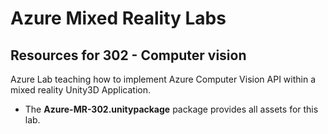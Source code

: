 # Azure Mixed Reality Labs

## Resources for 302 - Computer vision

Azure Lab teaching how to implement Azure Computer Vision API within a mixed reality Unity3D Application.

- The **Azure-MR-302.unitypackage** package provides all assets for this lab.
